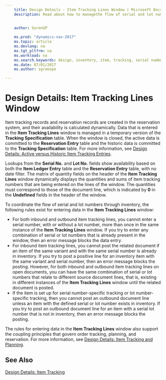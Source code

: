 ```yaml
---
    title: Design Details - Item Tracking Lines Window | Microsoft Docs
    description: Read about how to managethe flow of serial and lot numbers in your inventory.
    
     
    author: SorenGP

    ms.prod: "dynamics-nav-2017"
    ms.topic: article
    ms.devlang: na
    ms.tgt_pltfrm: na
    ms.workload: na
    ms.search.keywords: design, inventory, item, tracking, serial number, lot number
    ms.date: 07/01/2017
    ms.author: sgroespe

---
```

# Design Details: Item Tracking Lines Window
Item tracking records and reservation records are created in the reservation system, and their availability is calculated dynamically. Data that is entered in the **Item Tracking Lines** window is managed in a temporary version of the **Tracking Specification** table. When the window is closed, the active data is committed to the **Reservation Entry** table and the historic data is committed to the **Tracking Specification** table. For more information, see [Design Details: Active versus Historic Item Tracking Entries](design-details-active-versus-historic-item-tracking-entries.md).  
  
Lookups from the **Serial No.** and **Lot No.** fields show availability based on both the **Item Ledger Entry** table and the **Reservation Entry** table, with no date filter. The matrix of quantity fields on the header of the **Item Tracking Lines** window dynamically displays the quantities and sums of item tracking numbers that are being entered on the lines of the window. The quantities must correspond to those of the document line, which is indicated by **0** in the **Undefined** fields in the header of the window.  
  
To coordinate the flow of serial and lot numbers through inventory, the following rules exist for entering data in the **Item Tracking Lines** window:  
  
* For both inbound and outbound item tracking lines, you cannot enter a serial number, with or without a lot number, more than once in the same instance of the **Item Tracking Lines** window. If you try to enter any combination of serial or lot numbers that is already present in the window, then an error message blocks the data entry.  
* For inbound item tracking lines, you cannot post the related document if an item of the same variant and with the same serial number is already in inventory. If you try to post a positive line for an inventory item with the same variant and serial number, then an error message blocks the posting. However, for both inbound and outbound item tracking lines on open documents, you can have the same combination of serial or lot numbers that relate to different source document lines, that is, existing in different instances of the **Item Tracking Lines** window until the related document is posted.  
* If the item is set up for serial number-specific tracking or lot number- specific tracking, then you cannot post an outbound document line unless an item with the defined serial or lot number exists in inventory. If you try to post an outbound document line for an item with a serial lot number that is not in inventory, then an error message blocks the posting.  
  
The rules for entering data in the **Item Tracking Lines** window also support the coupling principles that govern order tracking, planning, and reservation. For more information, see [Design Details: Item Tracking and Planning](design-details-item-tracking-and-planning.md).  
  
## See Also  
[Design Details: Item Tracking](design-details-item-tracking.md)